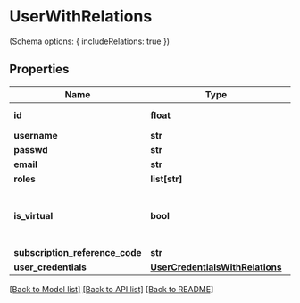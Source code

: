 # UserWithRelations

(Schema options: { includeRelations: true })
## Properties
Name | Type | Description | Notes
------------ | ------------- | ------------- | -------------
**id** | **float** | Automatically generated ID | [optional] 
**username** | **str** | Username | 
**passwd** | **str** | Password | [optional] 
**email** | **str** | Email | 
**roles** | **list[str]** |  | [optional] 
**is_virtual** | **bool** | Automatically assigned flag to select if User is virtual or not | 
**subscription_reference_code** | **str** |  | [optional] 
**user_credentials** | [**UserCredentialsWithRelations**](UserCredentialsWithRelations.md) |  | [optional] 

[[Back to Model list]](../README.md#documentation-for-models) [[Back to API list]](../README.md#documentation-for-api-endpoints) [[Back to README]](../README.md)


